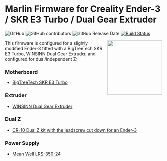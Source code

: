 # Marlin Firmware for Creality Ender-3 / SKR E3 Turbo / Dual Gear Extruder

![GitHub](https://img.shields.io/github/license/marlinfirmware/marlin.svg)
![GitHub contributors](https://img.shields.io/github/contributors/marlinfirmware/marlin.svg)
![GitHub Release Date](https://img.shields.io/github/release-date/marlinfirmware/marlin.svg)
[![Build Status](https://github.com/MarlinFirmware/Marlin/workflows/CI/badge.svg?branch=bugfix-2.0.x)](https://github.com/MarlinFirmware/Marlin/actions)

<img align="right" width=175 src="buildroot/share/pixmaps/logo/marlin-250.png" />

This firmware is configured for a slightly modified Ender-3 fitted with a BigTreeTech SKR E3 Turbo, WINSINN Dual Gear Extruder, and configured for dual/independent Z:

### Motherboard
* [BigTreeTech SKR E3 Turbo](https://www.biqu.equipment/collections/all-product/products/bigtreetech-skr-e3-turbo-32-bit-control-board-integrated-tmc2209-uart-for-ender-3)

### Extruder
* [WINSINN Dual Gear Extruder](https://www.amazon.com/dp/B07SY745CF/)

### Dual Z
* [CR-10 Dual Z kit with the leadscrew cut down for an Ender-3](https://www.amazon.com/dp/B07BDJF2Q3)

### Power Supply
* [Mean Well LRS-350-24](https://www.digikey.com/en/products/detail/mean-well-usa-inc/lrs-350-24/7705034)
